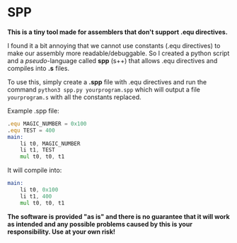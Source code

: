 # SPP
**This is a tiny tool made for assemblers that don't support .equ directives.**

I found it a bit annoying that we cannot use constants (.equ directives) to make our assembly more readable/debuggable. So I created a python script and a *pseudo*-language called **spp** (s++) that allows .equ directives and compiles into **.s** files.

To use this, simply create a **.spp** file with .equ directives and run the command
`python3 spp.py yourprogram.spp`
which will output a file `yourprogram.s` with all the constants replaced.

Example .spp file:
```asm
.equ MAGIC_NUMBER = 0x100
.equ TEST = 400
main:
    li t0, MAGIC_NUMBER
    li t1, TEST
    mul t0, t0, t1
```
It will compile into:
```asm
main:
    li t0, 0x100
    li t1, 400
    mul t0, t0, t1
```

**The software is provided "as is" and there is no guarantee that it will work as intended and any possible problems caused by this is your responsibility. Use at your own risk!**